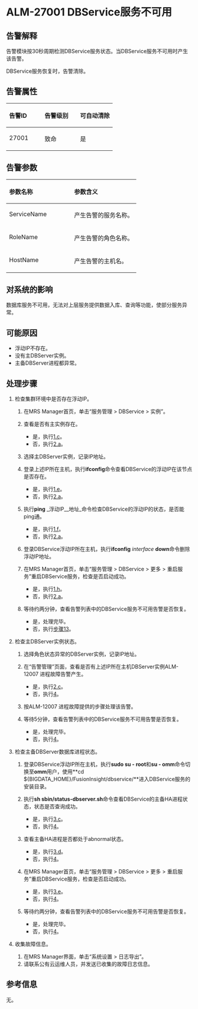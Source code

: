 # ALM-27001 DBService服务不可用<a name="ZH-CN_TOPIC_0093195071"></a>

## 告警解释<a name="zh-cn_topic_0035998745_section48728718"></a>

告警模块按30秒周期检测DBService服务状态。当DBService服务不可用时产生该告警。

DBService服务恢复时，告警清除。

## 告警属性<a name="zh-cn_topic_0035998745_section35905280"></a>

<a name="zh-cn_topic_0035998745_table60151347"></a>
<table><thead align="left"><tr id="zh-cn_topic_0035998745_row54597003"><th class="cellrowborder" valign="top" width="33.33333333333333%" id="mcps1.1.4.1.1"><p id="zh-cn_topic_0035998745_p60281111"><a name="zh-cn_topic_0035998745_p60281111"></a><a name="zh-cn_topic_0035998745_p60281111"></a>告警ID</p>
</th>
<th class="cellrowborder" valign="top" width="33.33333333333333%" id="mcps1.1.4.1.2"><p id="zh-cn_topic_0035998745_p50931783"><a name="zh-cn_topic_0035998745_p50931783"></a><a name="zh-cn_topic_0035998745_p50931783"></a>告警级别</p>
</th>
<th class="cellrowborder" valign="top" width="33.33333333333333%" id="mcps1.1.4.1.3"><p id="zh-cn_topic_0035998745_p31833731"><a name="zh-cn_topic_0035998745_p31833731"></a><a name="zh-cn_topic_0035998745_p31833731"></a>可自动清除</p>
</th>
</tr>
</thead>
<tbody><tr id="zh-cn_topic_0035998745_row28395444"><td class="cellrowborder" valign="top" width="33.33333333333333%" headers="mcps1.1.4.1.1 "><p id="zh-cn_topic_0035998745_p18329666"><a name="zh-cn_topic_0035998745_p18329666"></a><a name="zh-cn_topic_0035998745_p18329666"></a>27001</p>
</td>
<td class="cellrowborder" valign="top" width="33.33333333333333%" headers="mcps1.1.4.1.2 "><p id="zh-cn_topic_0035998745_p8307988"><a name="zh-cn_topic_0035998745_p8307988"></a><a name="zh-cn_topic_0035998745_p8307988"></a>致命</p>
</td>
<td class="cellrowborder" valign="top" width="33.33333333333333%" headers="mcps1.1.4.1.3 "><p id="zh-cn_topic_0035998745_p1858451"><a name="zh-cn_topic_0035998745_p1858451"></a><a name="zh-cn_topic_0035998745_p1858451"></a>是</p>
</td>
</tr>
</tbody>
</table>

## 告警参数<a name="zh-cn_topic_0035998745_section54712068"></a>

<a name="zh-cn_topic_0035998745_table16316838"></a>
<table><thead align="left"><tr id="zh-cn_topic_0035998745_row11041789"><th class="cellrowborder" valign="top" width="50%" id="mcps1.1.3.1.1"><p id="zh-cn_topic_0035998745_p21969731"><a name="zh-cn_topic_0035998745_p21969731"></a><a name="zh-cn_topic_0035998745_p21969731"></a>参数名称</p>
</th>
<th class="cellrowborder" valign="top" width="50%" id="mcps1.1.3.1.2"><p id="zh-cn_topic_0035998745_p34717793"><a name="zh-cn_topic_0035998745_p34717793"></a><a name="zh-cn_topic_0035998745_p34717793"></a>参数含义</p>
</th>
</tr>
</thead>
<tbody><tr id="zh-cn_topic_0035998745_row60677888"><td class="cellrowborder" valign="top" width="50%" headers="mcps1.1.3.1.1 "><p id="zh-cn_topic_0035998745_p15961928"><a name="zh-cn_topic_0035998745_p15961928"></a><a name="zh-cn_topic_0035998745_p15961928"></a>ServiceName</p>
</td>
<td class="cellrowborder" valign="top" width="50%" headers="mcps1.1.3.1.2 "><p id="zh-cn_topic_0035998745_p17847776"><a name="zh-cn_topic_0035998745_p17847776"></a><a name="zh-cn_topic_0035998745_p17847776"></a>产生告警的服务名称。</p>
</td>
</tr>
<tr id="zh-cn_topic_0035998745_row26412257"><td class="cellrowborder" valign="top" width="50%" headers="mcps1.1.3.1.1 "><p id="zh-cn_topic_0035998745_p59018101"><a name="zh-cn_topic_0035998745_p59018101"></a><a name="zh-cn_topic_0035998745_p59018101"></a>RoleName</p>
</td>
<td class="cellrowborder" valign="top" width="50%" headers="mcps1.1.3.1.2 "><p id="zh-cn_topic_0035998745_p15736877"><a name="zh-cn_topic_0035998745_p15736877"></a><a name="zh-cn_topic_0035998745_p15736877"></a>产生告警的角色名称。</p>
</td>
</tr>
<tr id="zh-cn_topic_0035998745_row7414170"><td class="cellrowborder" valign="top" width="50%" headers="mcps1.1.3.1.1 "><p id="zh-cn_topic_0035998745_p63676932"><a name="zh-cn_topic_0035998745_p63676932"></a><a name="zh-cn_topic_0035998745_p63676932"></a>HostName</p>
</td>
<td class="cellrowborder" valign="top" width="50%" headers="mcps1.1.3.1.2 "><p id="zh-cn_topic_0035998745_p57557895"><a name="zh-cn_topic_0035998745_p57557895"></a><a name="zh-cn_topic_0035998745_p57557895"></a>产生告警的主机名。</p>
</td>
</tr>
</tbody>
</table>

## 对系统的影响<a name="zh-cn_topic_0035998745_section22646572"></a>

数据库服务不可用，无法对上层服务提供数据入库、查询等功能，使部分服务异常。

## 可能原因<a name="zh-cn_topic_0035998745_section2492560"></a>

-   浮动IP不存在。
-   没有主DBServer实例。
-   主备DBServer进程都异常。

## 处理步骤<a name="zh-cn_topic_0035998745_section22433040"></a>

1.  检查集群环境中是否存在浮动IP。
    1.  在MRS Manager首页，单击“服务管理 \> DBService \> 实例”。
    2.  查看是否有主实例存在。
        -   是，执行[1.c](#zh-cn_topic_0035998745_step111)。
        -   否，执行[2.a](#zh-cn_topic_0035998745_step88)。

    3.  <a name="zh-cn_topic_0035998745_step111"></a>选择主DBServer实例，记录IP地址。
    4.  登录上述IP所在主机，执行**ifconfig**命令查看DBService的浮动IP在该节点是否存在。
        -   是，执行[1.e](#zh-cn_topic_0035998745_checkfloatip)。
        -   否，执行[2.a](#zh-cn_topic_0035998745_step88)。

    5.  <a name="zh-cn_topic_0035998745_checkfloatip"></a>执行**ping** _浮动IP__地址_命令检查DBService的浮动IP的状态，是否能ping通。
        -   是，执行[1.f](#zh-cn_topic_0035998745_findfloatip)。
        -   否，执行[2.a](#zh-cn_topic_0035998745_step88)。

    6.  <a name="zh-cn_topic_0035998745_findfloatip"></a>登录DBService浮动IP所在主机，执行**ifconfig** _interface_ **down**命令删除浮动IP地址。
    7.  在MRS Manager首页，单击“服务管理 \> DBService \> 更多 \> 重启服务”重启DBService服务，检查是否启动成功。
        -   是，执行[1.h](#zh-cn_topic_0035998745_resumealarm1)。
        -   否，执行[2.a](#zh-cn_topic_0035998745_step88)。

    8.  <a name="zh-cn_topic_0035998745_resumealarm1"></a>等待约两分钟，查看告警列表中的DBService服务不可用告警是否恢复。
        -   是，处理完毕。
        -   否，执行[步骤13](#zh-cn_topic_0035998745_loginact)。


2.  检查主DBServer实例状态。
    1.  <a name="zh-cn_topic_0035998745_step88"></a>选择角色状态异常的DBServer实例，记录IP地址。
    2.  在“告警管理”页面，查看是否有上述IP所在主机DBServer实例ALM-12007 进程故障告警产生。
        -   是，执行[2.c](#zh-cn_topic_0035998745_alarm27001)。
        -   否，执行[4](#zh-cn_topic_0035998745_li6255734815740)。

    3.  <a name="zh-cn_topic_0035998745_alarm27001"></a>按ALM-12007 进程故障提供的步骤处理该告警。
    4.  等待5分钟，查看告警列表中的DBService服务不可用告警是否恢复。
        -   是，处理完毕。
        -   否，执行[4](#zh-cn_topic_0035998745_li6255734815740)。


3.  检查主备DBServer数据库进程状态。
    1.  <a name="zh-cn_topic_0035998745_loginact"></a>登录DBService浮动IP所在主机，执行**sudo su - root**和**su - omm**命令切换至**omm**用户，使用**cd $\{BIGDATA\_HOME\}/FusionInsight/dbservice/**进入DBService服务的安装目录。
    2.  执行**sh sbin/status-dbserver.sh**命令查看DBService的主备HA进程状态，状态是否查询成功。
        -   是，执行[3.c](#zh-cn_topic_0035998745_loginactive)。
        -   否，执行[4](#zh-cn_topic_0035998745_li6255734815740)。

    3.  <a name="zh-cn_topic_0035998745_loginactive"></a>查看主备HA进程是否都处于abnormal状态。
        -   是，执行[3.d](#zh-cn_topic_0035998745_recoverdb)。
        -   否，执行[4](#zh-cn_topic_0035998745_li6255734815740)。

    4.  <a name="zh-cn_topic_0035998745_recoverdb"></a>在MRS Manager首页，单击“服务管理 \> DBService \> 更多 \> 重启服务”重启DBService服务，检查是否启动成功。
        -   是，执行[3.e](#zh-cn_topic_0035998745_resumealarm)。
        -   否，执行[4](#zh-cn_topic_0035998745_li6255734815740)。

    5.  <a name="zh-cn_topic_0035998745_resumealarm"></a>等待约两分钟，查看告警列表中的DBService服务不可用告警是否恢复。
        -   是，处理完毕。
        -   否，执行[4](#zh-cn_topic_0035998745_li6255734815740)。


4.  <a name="zh-cn_topic_0035998745_li6255734815740"></a>收集故障信息。
    1.  在MRS Manager界面，单击“系统设置 \> 日志导出”。
    2.  请联系公有云运维人员，并发送已收集的故障日志信息。


## 参考信息<a name="zh-cn_topic_0035998745_section570775"></a>

无。

